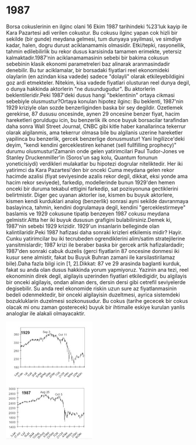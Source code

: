 # 1987

Borsa cokuslerinin en ilginc olani 16 Ekim 1987 tarihindeki %23'luk kayip ile Kara Pazartesi adi verilen cokustur. Bu cokusu ilginc yapan cok hizli bir sekilde (bir gunde) meydana gelmesi, tum dunyaya yayilmasi, ve simdiye kadar, halen, dogru durust aciklanamamis olmasidir. Etki/tepki, rasyonellik, tahmin edilebilirlik bu rekor dusus karsisinda tamamen erimekte, yetersiz kalmaktadir.1987'nin aciklanamamasinin sebebi bir bakima cokusun sebebinin klasik ekonomi parametreleri baz alinarak aranmasindadir denebilir. Bu tur aciklamalar, bir borsadaki fiyatlari reel ekonomideki olaylarin (en azindan kisa vadede) sadece "dolayli" olarak etkileyebildigini goz ardi etmekteler. Nitekim, kisa vadede fiyatlari olusturan reel dunya degil, o dunya hakkinda aktorlerin "ne dusundugudur". Bu aktorlerin beklentileridir.Peki 1987'deki dusus hangi "beklentinin" ortaya cikmasi sebebiyle olusmustur?Ortaya konulan hipotez ilginc: Bu beklenti, 1987'nin 1929 kriziyle olan sozde benzerliginden baska bir sey degildir. Ozetlemek gerekirse, 87 dususu oncesinde, aynen 29 oncesine benzer fiyat, hacim hareketleri goruldugu icin, bu benzerlik ilk once buyuk borsacilar tarafindan daha sonra Wall Street Journal, CNBC gibi kitle haber kanallarinca tekerrur olarak algilanmis, ama tekerrur olmasa bile bu algilanis uzerine hareketler yapilinca bu benzerlik, gercek benzerlige donusmustur! Yani Ingilizce'deki deyim, "kendi kendini gerceklestiren kehanet (sell fullfilling prophecy)" durumu olusmustur!Zamanin onde gelen yatirimcilari Paul Tudor-Jones ve Stanley Druckenmiller'in (Soros'un sag kolu, Quantum fonunun yoneticisiydi) verdikleri mulakatlar bu hipotezi dogrular niteliktedir. Her iki yatirimci da Kara Pazartesi'den bir onceki Cuma meydana gelen rekor hacimde azalisi (fiyat seviyesinde azalis rekor degil, dikkat, eksi yonde ama hacim rekor seviyede), farkedip, modellerinde bunun 1929'den hemen onceki bir duruma tekabul ettigini farkedip, sat pozisyonuna gectiklerini belirtmistir. Diger gec uyanan aktorler ise, kismen bu buyuk aktorlere, kismen kendi kurduklari analog (benzerlik) sonrasi ayni sekilde davranmaya baslayinca, tahmin, kendini dogrulamaya degil, kendini "gerceklestirmeye" baslamis ve 1929 cokusune tipatip benzeyen 1987 cokusu meydana gelmistir.Altta her iki buyuk dususun grafigini bulabilirsiniz.Demek ki, 1987'nin sebebi 1929 krizidir. 1929'un insanlarin belleginde olan kalintilaridir.Peki 1987 hafizasi daha sonraki krizleri etkilemis midir? Hayir. Cunku yatirimcilar bu iki tecrubeden ogrendiklerini alim/satim stratejilerine yansitmislardir; 1987 krizi ile beraber baska bir gercek artik hafizalardadir; 1987'den sonraki cabuk duzelis (gerci fiyatlarin 87 oncesine donmesi iki kusur sene almistir, fakat bu Buyuk Buhran zamani ile karsilastirilamaz bile).Daha fazla bilgi icin [1, 2].Dikkat: 87 ve 29 arasinda baglanti kurduk, fakat su anda olan dusus hakkinda yorum yapmiyoruz. Yazinin ana tezi, reel ekonominin direk degil, algilayis uzerinden fiyatlari etkiledigidir, bu algilayis bir onceki algilayis, ondan alinan ders, dersin dersi gibi cetrefil seviyelerde degisebilir. Su anda reel ekonomide riskin uzun sure az fiyatlanmasinin bedeli odenmektedir, bir onceki algilayisin duzeltmesi, ayrica sistemdeki bozukluklarin duzelmesi sozkonusudur. Bu cokus (tarihe gececek bir cokus olacak mi onu zaman gosterecek) buyuk bir ihtimalle eskiye kurulan yanlis analoglar ile alakali olmayacaktir.


![](1987.JPG)

